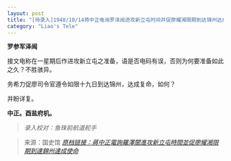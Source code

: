 ```yaml
---
layout: post
title: "[待录入]1948/10/14蒋中正电询罗泽闿进攻新立屯时间并促廖耀湘限期到达锦州达成使命"
category: "Liao's Tele"
---
```


**罗参军泽闿**

接文电称在一星期后作进攻新立屯之准备，语是否电码有误，否则为何要准备如此之久？不胜骇异。

务希力促廖司令官遵令如限十九日到达锦州，达成复命，如何？

并盼详复。

**中正。酉盐府机。**

> *录入校对：鱼珠前航道舵手*

> 来源：国史馆 [*原档链接：蔣中正電詢羅澤闓進攻新立屯時間並促廖耀湘限期到達錦州達成使命*](https://ahonline.drnh.gov.tw/index.php?act=Display/image/5885990cCVwzS5#eal)
